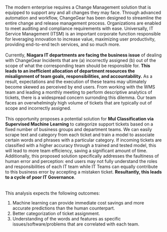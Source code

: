 The modern enterprise requires a Change Management solution that is equipped to support any and all changes they may face. Through advanced automation and workflow, ChangeGear has been designed to streamline the entire change and release management process. Organizations are enabled to meet auditing and compliance requirements with ease. Universally, IT Service Management (ITSM) is an important corporate function responsible for leveraging innovation to increase value, maximizing user productivity, providing end-to-end tech services, and so much more.
<br><br>
Currently, **Niagara IT departments are facing the business issue** of dealing with ChangeGear Incidents that are (a) incorrectly assigned (b) out of the scope of what the corresponding team should be responsible for. **This leads to an inefficient allocation of department resources the misalignment of team goals, responsibilities, and accountability.** As a result, expectations and the execution of these teams may ultimately become skewed as perceived by end users. From working with the WMS team and leading a monthly meeting to perform descriptive analytics of tickets, there is a widespread concern surronding this dilemma. Our team faces an overwhelmingly high volume of tickets that are typically out of scope and incorrectly assigned. 
<br><br>
This opportunity proposes a potential solution for **Mul Classification via Supervised Machine Learning** to categorize support tickets based on a fixed number of business groups and department teams. We can easily scrape text and category from each ticket and train a model to associate certain words and phrases with a particular category. If incoming tickets are classified with a higher accuracy through a trained and tested model, this will lead to more team efficiency, saving a significant amount of time. Additionally, this proposed solution specifically addresses the faultiness of human error and perception: end users may not fully understand the roles and responsibilities of each IT team while IT Teams can equally contribute to this business error by accepting a mistaken ticket. **Resultantly, this leads to a cycle of poor IT Governance**.   
<br><br>
This analysis expects the following outcomes:
1. Machine learning can provide immediate cost savings and more accurate predictions than the human counterpart.
2. Better categorization of ticket assignment.
3. Understanding of the words and features as specific issues/software/problems that are correlated with each team.
